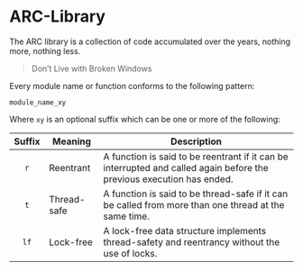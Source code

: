 ARC-Library
===========

The ARC library is a collection of code accumulated over the years, nothing more, nothing less.

> Don’t Live with Broken Windows


Every module name or function conforms to the following pattern:

```
module_name_xy
```
Where `xy` is an optional suffix which can be one or more of the following:


| Suffix | Meaning       | Description  |
| :---:  | ------------- | ------------ |
| `r`    | Reentrant     | A function is said to be reentrant if it can be interrupted and called again before the previous execution has ended. |
| `t`    | Thread-safe   | A function is said to be thread-safe if it can be called from more than one thread at the same time. |
| `lf`   | Lock-free     | A lock-free data structure implements thread-safety and reentrancy without the use of locks. |


